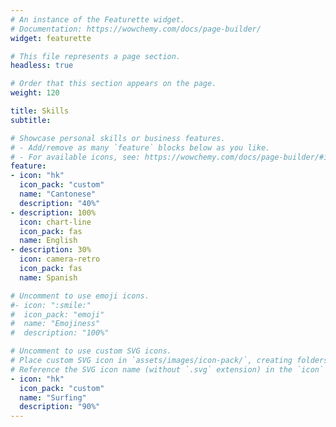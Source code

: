 ```yaml
---
# An instance of the Featurette widget.
# Documentation: https://wowchemy.com/docs/page-builder/
widget: featurette

# This file represents a page section.
headless: true

# Order that this section appears on the page.
weight: 120

title: Skills
subtitle:

# Showcase personal skills or business features.
# - Add/remove as many `feature` blocks below as you like.
# - For available icons, see: https://wowchemy.com/docs/page-builder/#icons
feature:
- icon: "hk"
  icon_pack: "custom"
  name: "Cantonese"
  description: "40%"
- description: 100%
  icon: chart-line
  icon_pack: fas
  name: English
- description: 30%
  icon: camera-retro
  icon_pack: fas
  name: Spanish

# Uncomment to use emoji icons.
#- icon: ":smile:"
#  icon_pack: "emoji"
#  name: "Emojiness"
#  description: "100%"  

# Uncomment to use custom SVG icons.
# Place custom SVG icon in `assets/images/icon-pack/`, creating folders if necessary.
# Reference the SVG icon name (without `.svg` extension) in the `icon` field.
- icon: "hk"
  icon_pack: "custom"
  name: "Surfing"
  description: "90%"
---
```


